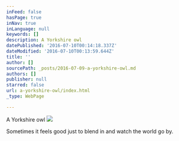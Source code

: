 ```yaml
---
inFeed: false
hasPage: true
inNav: true
inLanguage: null
keywords: []
description: A Yorkshire owl
datePublished: '2016-07-10T00:14:18.337Z'
dateModified: '2016-07-10T00:13:59.644Z'
title: ''
author: []
sourcePath: _posts/2016-07-09-a-yorkshire-owl.md
authors: []
publisher: null
starred: false
url: a-yorkshire-owl/index.html
_type: WebPage

---
```

A Yorkshire owl
![](https://the-grid-user-content.s3-us-west-2.amazonaws.com/f2c40518-2f55-467a-9d82-dde8adeaa489.png)

Sometimes it feels good just to blend in and watch the world go by.